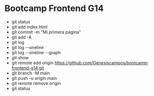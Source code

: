 # Bootcamp Frontend G14
* git status
* git add index.html
* git commit -m "Mi primera página"
* git add -A
* git log
* git log --oneline
* git log --oneline --graph
* git show <hash>
* git remote add origin https://github.com/Genesiscampos/bootcamp-frontend-g14.git
* git branch -M main
* git push -u origin main
* git remote remove origin
* git status
